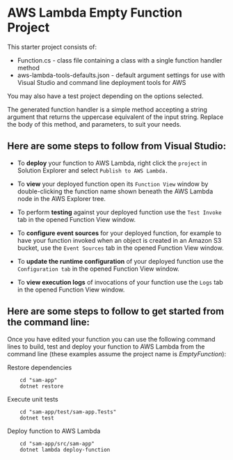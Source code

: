 # AWS Lambda Empty Function Project

This starter project consists of:

* Function.cs - class file containing a class with a single function handler method
* aws-lambda-tools-defaults.json - default argument settings for use with Visual Studio and command line deployment tools for AWS

You may also have a test project depending on the options selected.

The generated function handler is a simple method accepting a string argument that returns the uppercase equivalent of the input string. Replace the body of this method, and parameters, to suit your needs.

## Here are some steps to follow from Visual Studio:

* To **deploy** your function to AWS Lambda, right click the `project` in Solution Explorer and select `Publish to AWS Lambda.`

* To **view** your deployed function open its `Function View` window by double-clicking the function name shown beneath the AWS Lambda node in the AWS Explorer tree.

* To perform **testing** against your deployed function use the `Test Invoke` tab in the opened Function View window.

* To **configure event sources** for your deployed function, for example to have your function invoked when an object is created in an Amazon S3 bucket, use the `Event Sources` tab in the opened Function View window.

* To **update the runtime configuration** of your deployed function use the `Configuration tab` in the opened Function View window.

* To **view execution logs** of invocations of your function use the `Logs` tab in the opened Function View window.

## Here are some steps to follow to get started from the command line:

Once you have edited your function you can use the following command lines to build, test and deploy your function to AWS Lambda from the command line (these examples assume the project name is *EmptyFunction*):

Restore dependencies

```
    cd "sam-app"
    dotnet restore
```

Execute unit tests

```
    cd "sam-app/test/sam-app.Tests"
    dotnet test
```

Deploy function to AWS Lambda

```
    cd "sam-app/src/sam-app"
    dotnet lambda deploy-function
```
